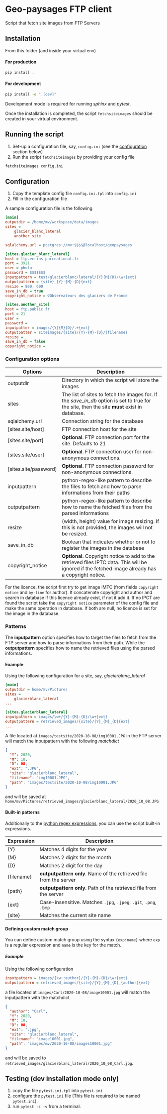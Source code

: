 # Geo-paysages FTP client

Script that fetch site images from FTP Servers

## Installation

From this folder (and inside your virtual env)

#### For production

```sh
pip install .
```

#### For development

```sh
pip install -e ".[dev]"
```

Development mode is required for running _sphinx_ and _pytest_.

Once the installation is completed, the script `fetchsiteimages` should be created in your virtual environment.

## Running the script

1. Set-up a configuration file, say, `config.ini` (see the [configuration](#configuration) section below)
2. Run the script `fetchsiteimages` by providing your config file

```sh
fetchsiteimages config.ini
```

## Configuration

1. Copy the template config file `config.ini.tpl` into `config.ini`
2. Fill in the configuration file

A sample configuration file is the following

```ini
[main]
outputdir = /home/mv/workspace/data/images
sites =
    glacier_blanc_lateral
    another_site

sqlalchemy.url = postgres://mv:$$$$@localhost/geopaysages

[sites.glacier_blanc_lateral]
host = ftp.ecrins-parcnational.fr
port = 3921
user = photo
password = $$$$$$$
inputpattern = test/glacierblanc/lateral/{Y}{M}{D}/\w+{ext}
outputpattern = {site}_{Y}-{M}-{D}{ext}
resize = 800, 600
save_in_db = true
copyright_notice = ©Observateurs des glaciers de France

[sites.another_site]
host = ftp.public.fr
port = 21
user =
password =
inputpatter = images/{Y}{M}{D}/.+{ext}
outputpatter = siteimages/{site}/{Y}-{M}-{D}/{filename}
resize =
save_in_db = false
copyright_notice =
```

### Configuration options

| Options               | Description                                                                                                                                       |
| --------------------- | ------------------------------------------------------------------------------------------------------------------------------------------------- |
| outputdir             | Directory in which the script will store the images                                                                                               |
| sites                 | The list of sites to fetch the images for. If the _save_in_db_ option is set to true for the site, then the site **must** exist in database.      |
| sqlalchemy.url        | Connection string for the database                                                                                                                |
| [sites.site/host]     | FTP connection host for the site                                                                                                                  |
| [sites.site/port]     | **Optional**. FTP connection port for the site. Defaults to 21                                                                                    |
| [sites.site/user]     | **Optional**. FTP connection user for non-anonymous connections.                                                                                  |
| [sites.site/password] | **Optional**. FTP connection password for non-anonymous connections.                                                                              |
| inputpattern          | python-regex-like pattern to describe the files to fetch and how to parse informations from their paths                                           |
| outputpattern         | python-regex-like pattern to describe how to name the fetched files from the parsed informations                                                  |
| resize                | (width, height) value for image resizing. If this is not provided, the images will not be resized.                                                |
| save_in_db            | Boolean that indicates whether or not to register the images in the database                                                                      |
| copyright_notice      | **Optional**. Copyright notice to add to the retrieved files IPTC data. This will be ignored if the fetched image already has a copyright notice. |

For the licence, the script first try to get image IMTC (from fields `copyright notice` and `by-line` for author). It concatenate copyright and author and search in database if this licence already exist, if not it add it. If no IPCT are found the script take the `copyright notice` parameter of the config file and make the same operation in database. If both are null, no licence is set for the image in the database.

### Patterns

The **inputpattern** option specifies how to target the files to fetch from the FTP server and how to parse informations from their path. While the **outputpattern** specifies how to name the retrieved files using the parsed informations.

#### Example

Using the following configuration for a site, say, _glacierblanc_lateral_

```ini
[main]
outputdir = home/mv/Pictures
sites =
	glacierblanc_lateral
...

[sites.glacierblanc_lateral]
inputpattern = images/\w+/{Y}-{M}-{D}/\w+{ext}
outputpattern = retrieved_images/{site}/{Y}_{M}_{D}{ext}
...
```

A file located at `images/testsite/2020-10-08/img10001.JPG` in the FTP server will match the inputpattern with the following _matchdict_

```json
{
  "Y": 2020,
  "M": 10,
  "D": 08,
  "ext": ".JPG",
  "site": "glacierblanc_lateral",
  "filename": "img10001.JPG",
  "path": "images/testsite/2020-10-08/img10001.JPG"
}
```

and will be saved at `home/mv/Pictures/retrieved_images/glacierblanc_lateral/2020_10_08.JPG`

#### Built-in patterns

Additionally to the [python regex expressions](https://docs.python.org/3.6/library/re.html), you can use the script built-in expressions.

| Expression | Description                                                        |
| ---------- | ------------------------------------------------------------------ |
| {Y}        | Matches 4 digits for the year                                      |
| {M}        | Matches 2 digits for the month                                     |
| {D}        | Matches 2 digit for the day                                        |
| {filename} | **outputpattern only**. Name of the retrieved file from the server |
| {path}     | **outputpattern only**. Path of the retrieved file from the server |
| {ext}      | Case-insensitive. Matches `.jpg`, `.jpeg`, `.git`, `.png`, `.bmp`  |
| {site}     | Matches the current site name                                      |

#### Defining custom match group

You can define custom match group using the syntax `{exp:name}` where `exp` is a regular expression and `name` is the key for the match.

##### Example

Using the following configuration

```ini
inputpattern = images/{\w+:author}/{Y}-{M}-{D}/\w+{ext}
outputpattern = retrieved_images/{site}/{Y}_{M}_{D}_{author}{ext}
```

a file located at `images/Carl/2020-10-08/image10001.jpg` will match the inputpattern with the matchdict

```json
{
  "author": "Carl",
  "Y": 2020,
  "M": 10,
  "D": 08,
  "ext": ".jpg",
  "site": "glacierblanc_lateral",
  "filename": "image10001.jpg",
  "path": "images/mv/2020-10-08/images10001.jpg"
}
```

and will be saved to `retrieved_images/glacierblanc_lateral/2020_10_08_Carl.jpg`.

## Testing (dev installation mode only)

1. copy the file `pytest.ini.tpl` into `pytest.ini`
2. configure the `pytest.ini` file (This file is required to be named `pytest.ini`).
3. run `pytest -s -v` from a terminal.
